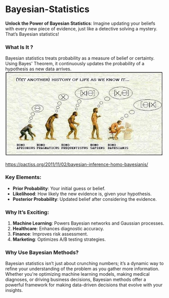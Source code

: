 # Bayesian-Statistics

**Unlock the Power of Bayesian Statistics**: Imagine updating your beliefs with every new piece of evidence, just like a detective solving a mystery. That’s Bayesian statistics! 

### What Is It ?
Bayesian statistics treats probability as a measure of belief or certainty. Using Bayes' Theorem, it continuously updates the probability of a hypothesis as new data arrives.
<img src="./bayesfun.jpg" alt="Bayesian-STATISTICS" width="500"/>

https://pactiss.org/2011/11/02/bayesian-inference-homo-bayesianis/

### Key Elements:
- **Prior Probability**: Your initial guess or belief.
- **Likelihood**: How likely the new evidence is, given your hypothesis.
- **Posterior Probability**: Updated belief after considering the evidence.

### Why It’s Exciting:
1. **Machine Learning**: Powers Bayesian networks and Gaussian processes.
2. **Healthcare**: Enhances diagnostic accuracy.
3. **Finance**: Improves risk assessment.
4. **Marketing**: Optimizes A/B testing strategies.

### Why Use Bayesian Methods?
Bayesian statistics isn’t just about crunching numbers; it’s a dynamic way to refine your understanding of the problem as you gather more information. Whether you're optimizing machine learning models, making medical diagnoses, or driving business decisions, Bayesian methods offer a powerful framework for making data-driven decisions that evolve with your insights.


